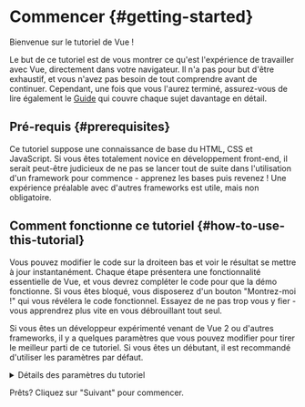 # Commencer {#getting-started}

Bienvenue sur le tutoriel de Vue !

Le but de ce tutoriel est de vous montrer ce qu'est l'expérience de travailler avec Vue, directement dans votre navigateur. Il n'a pas pour but d'être exhaustif, et vous n'avez pas besoin de tout comprendre avant de continuer. Cependant, une fois que vous l'aurez terminé, assurez-vous de lire également le <a target="_blank" href="/guide/introduction.html">Guide</a> qui couvre chaque sujet davantage en détail.

## Pré-requis {#prerequisites}

Ce tutoriel suppose une connaissance de base du HTML, CSS et JavaScript. Si vous êtes totalement novice en développement front-end, il serait peut-être judicieux de ne pas se lancer tout de suite dans l'utilisation d'un framework pour commence - apprenez les bases puis revenez ! Une expérience préalable avec d'autres frameworks est utile, mais non obligatoire.

## Comment fonctionne ce tutoriel {#how-to-use-this-tutorial}

Vous pouvez modifier le code <span class="wide">sur la droite</span><span class="narrow">en bas</span> et voir le résultat se mettre à jour instantanément. Chaque étape présentera une fonctionnalité essentielle de Vue, et vous devrez compléter le code pour que la démo fonctionne. Si vous êtes bloqué, vous disposerez d'un bouton "Montrez-moi !" qui vous révélera le code fonctionnel. Essayez de ne pas trop vous y fier - vous apprendrez plus vite en vous débrouillant tout seul.

Si vous êtes un développeur expérimenté venant de Vue 2 ou d'autres frameworks, il y a quelques paramètres que vous pouvez modifier pour tirer le meilleur parti de ce tutoriel. Si vous êtes un débutant, il est recommandé d'utiliser les paramètres par défaut.

<details>
<summary>Détails des paramètres du tutoriel</summary>

- Vue offre deux styles différents d'API: Options API et Composition API. Ce tutoriel est fait de sorte à fonctioner avec les deux variantes - vous pouvez chosir votre style préferé en utilisant le switch **Préférence d'API** situé en haut de page. <a target="_blank" href="/guide/introduction.html#api-styles">En savoir plus sur les styles d'API</a>.

- Vous pouvez également passer du mode SFC au mode HTML. Le premier affichera des exemples de code dans le format <a target="_blank" href="/guide/introduction.html#single-file-components">monofichier (SFC)</a>, qui est celui utilisé par la plupart des dévelopeurs quand il s'agit de Vue avec une phase de build.

</details>

Prêts? Cliquez sur "Suivant" pour commencer.
